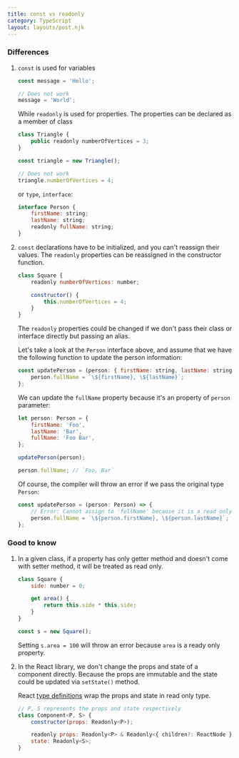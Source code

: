 ```yaml
---
title: const vs readonly
category: TypeScript
layout: layouts/post.njk
---
```


### Differences

1. `const` is used for variables

    ```js
    const message = 'Hello';

    // Does not work
    message = 'World';
    ```

    While `readonly` is used for properties. The properties can be declared as a member of class

    ```js
    class Triangle {
        public readonly numberOfVertices = 3;
    }

    const triangle = new Triangle();

    // Does not work
    triangle.numberOfVertices = 4;
    ```

    or `type`, `interface`:

    ```js
    interface Person {
        firstName: string;
        lastName: string;
        readonly fullName: string;
    }
    ```

2. `const` declarations have to be initialized, and you can't reassign their values. The `readonly` properties can be reassigned in the constructor function.

    ```js
    class Square {
        readonly numberOfVertices: number;

        constructor() {
            this.numberOfVertices = 4;
        }
    }
    ```

    The `readonly` properties could be changed if we don't pass their class or interface directly but passing an alias.

    Let's take a look at the `Person` interface above, and assume that we have the following function to update the person information:

    ```js
    const updatePerson = (person: { firstName: string, lastName: string, fullName: string }) => {
        person.fullName = `\${firstName}, \${lastName}`;
    };
    ```

    We can update the `fullName` property because it's an property of `person` parameter:

    ```js
    let person: Person = {
        firstName: 'Foo',
        lastName: 'Bar',
        fullName: 'Foo Bar',
    };

    updatePerson(person);

    person.fullName; // `Foo, Bar`
    ```

    Of course, the compiler will throw an error if we pass the original type `Person`:

    ```js
    const updatePerson = (person: Person) => {
        // Error: Cannot assign to 'fullName' because it is a read only property
        person.fullName = `\${person.firstName}, \${person.lastName}`;
    };
    ```

### Good to know

1. In a given class, if a property has only getter method and doesn't come with setter method, it will be treated as read only.

    ```js
    class Square {
        side: number = 0;

        get area() {
            return this.side * this.side;
        }
    }

    const s = new Square();
    ```

    Setting `s.area = 100` will throw an error because `area` is a ready only property.

2. In the React library, we don't change the props and state of a component directly. Because the props are immutable and the state could be updated via `setState()` method.

    React [type definitions](https://github.com/DefinitelyTyped/DefinitelyTyped/blob/master/types/react/index.d.ts) wrap the props and state in read only type.

    ```js
    // P, S represents the props and state respectively
    class Component<P, S> {
        constructor(props: Readonly<P>);

        readonly props: Readonly<P> & Readonly<{ children?: ReactNode }>;
        state: Readonly<S>;
    }
    ```
